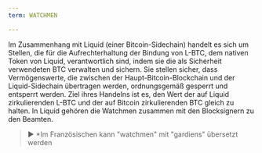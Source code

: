 ```yaml
---
term: WATCHMEN

---
```

Im Zusammenhang mit Liquid (einer Bitcoin-Sidechain) handelt es sich um Stellen, die für die Aufrechterhaltung der Bindung von L-BTC, dem nativen Token von Liquid, verantwortlich sind, indem sie die als Sicherheit verwendeten BTC verwalten und sichern. Sie stellen sicher, dass Vermögenswerte, die zwischen der Haupt-Bitcoin-Blockchain und der Liquid-Sidechain übertragen werden, ordnungsgemäß gesperrt und entsperrt werden. Ziel ihres Handelns ist es, den Wert der auf Liquid zirkulierenden L-BTC und der auf Bitcoin zirkulierenden BTC gleich zu halten. In Liquid gehören die Watchmen zusammen mit den Blocksignern zu den Beamten.

> ► *Im Französischen kann "watchmen" mit "gardiens" übersetzt werden